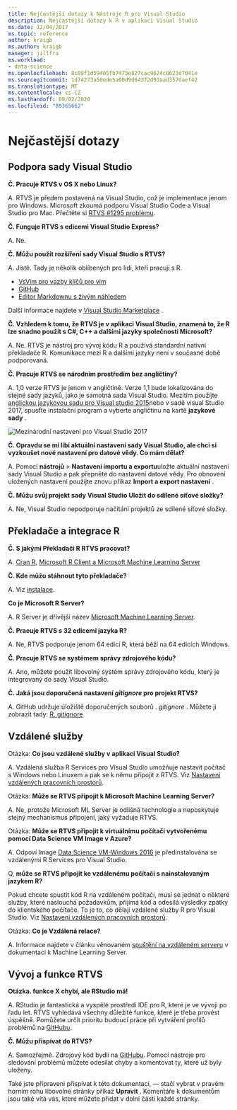 ```yaml
---
title: Nejčastější dotazy k Nástroje R pro Visual Studio
description: Nejčastější dotazy k R v aplikaci Visual Studio
ms.date: 12/04/2017
ms.topic: reference
author: kraigb
ms.author: kraigb
manager: jillfra
ms.workload:
- data-science
ms.openlocfilehash: 8c89f1d59405fb7475e827cac9624c6623d7041e
ms.sourcegitcommit: 1d74273a50ede5a90d9d64372d93aad357daef42
ms.translationtype: MT
ms.contentlocale: cs-CZ
ms.lasthandoff: 09/02/2020
ms.locfileid: "89365662"
---
```

# <a name="frequently-asked-questions"></a>Nejčastější dotazy

## <a name="visual-studio-support"></a>Podpora sady Visual Studio

**Č. Pracuje RTVS v OS X nebo Linux?**

A. RTVS je předem postavená na Visual Studio, což je implementace jenom pro Windows. Microsoft zkoumá podporu Visual Studio Code a Visual Studio pro Mac. Přečtěte si [RTVS #1295 problému](https://github.com/Microsoft/RTVS/issues/1295).

**Č. Funguje RTVS s edicemi Visual Studio Express?**

A. Ne.

**Č. Můžu použít rozšíření sady Visual Studio s RTVS?**

A. Jistě. Tady je několik oblíbených pro lidi, kteří pracují s R.

- [VsVim pro vazby klíčů pro vim](https://marketplace.visualstudio.com/items?itemName=JaredParMSFT.VsVim)
- [GitHub](https://marketplace.visualstudio.com/items?itemName=GitHub.GitHubExtensionforVisualStudio)
- [Editor Markdownu s živým náhledem](https://marketplace.visualstudio.com/items?itemName=MadsKristensen.MarkdownEditor)

Další informace najdete v [Visual Studio Marketplace](https://marketplace.visualstudio.com/) .

**Č. Vzhledem k tomu, že RTVS je v aplikaci Visual Studio, znamená to, že R lze snadno použít s C#, C++ a dalšími jazyky společnosti Microsoft?**

A. Ne. RTVS je nástroj pro vývoj kódu R a používá standardní nativní překladače R. Komunikace mezi R a dalšími jazyky není v současné době podporovaná.

**Č. Pracuje RTVS se národním prostředím bez angličtiny?**

A. 1,0 verze RTVS je jenom v angličtině. Verze 1,1 bude lokalizována do stejné sady jazyků, jako je samotná sada Visual Studio. Mezitím použijte [anglickou jazykovou sadu pro Visual studio 2015](https://www.microsoft.com/download/details.aspx?id=48157)nebo v sadě visual Studio 2017, spusťte instalační program a vyberte angličtinu na kartě **jazykové sady** .

![Mezinárodní nastavení pro Visual Studio 2017](media/FAQ-international-settings.png)

**Č. Opravdu se mi líbí aktuální nastavení sady Visual Studio, ale chci si vyzkoušet nové nastavení pro datové vědy. Co mám dělat?**

A. Pomocí **nástrojů**  >  **Nastavení importu a exportu**uložte aktuální nastavení sady Visual Studio a pak přepněte do nastavení datové vědy. Pro obnovení uložených nastavení použijte znovu příkaz **Import a export nastavení** .

**Č. Můžu svůj projekt sady Visual Studio Uložit do sdílené síťové složky?**

A. Ne, Visual Studio nepodporuje načítání projektů ze sdílené síťové složky.

## <a name="r-interpretersintegration"></a>Překladače a integrace R

**Č. S jakými Překladači R RTVS pracovat?**

A. [Cran R](https://cran.r-project.org/), [Microsoft R Client a Microsoft Machine Learning Server](/machine-learning-server/)

**Č. Kde můžu stáhnout tyto překladače?**

A. Viz [instalace](installing-r-tools-for-visual-studio.md).

**Co je Microsoft R Server?**

A. R Server je dřívější název [Microsoft Machine Learning Server](/machine-learning-server/what-is-machine-learning-server).

**Č. Pracuje RTVS s 32 edicemi jazyka R?**

A. Ne, RTVS podporuje jenom 64 edicí R, která běží na 64 edicích Windows.

**Č. Pracuje RTVS se systémem správy zdrojového kódu?**

A. Ano, můžete použít libovolný systém správy zdrojového kódu, který je integrovaný do sady Visual Studio.

**Č. Jaká jsou doporučená nastavení *gitignore* pro projekt RTVS?**

A. GitHub udržuje úložiště doporučených souborů *. gitignore* . Můžete ji zobrazit tady: [R. gitignore](https://github.com/github/gitignore/blob/master/R.gitignore)

## <a name="remote-services"></a>Vzdálené služby

Otázka: **Co jsou vzdálené služby v aplikaci Visual Studio?**

A. Vzdálená služba R Services pro Visual Studio umožňuje nastavit počítač s Windows nebo Linuxem a pak se k němu připojit z RTVS. Viz [Nastavení vzdálených pracovních prostorů](setting-up-remote-r-workspaces.md).

Otázka: **Může se RTVS připojit k Microsoft Machine Learning Server?**

A. Ne, protože Microsoft ML Server je odlišná technologie a neposkytuje stejný mechanismus připojení, jaký vyžaduje RTVS.

Otázka: **Může se RTVS připojit k virtuálnímu počítači vytvořenému pomocí Data Science VM Image v Azure?**

A. Odpoví Image [Data Science VM-Windows 2016](https://azure.microsoft.com/services/virtual-machines/data-science-virtual-machines/) je předinstalována se vzdálenými R Services pro Visual Studio.

Q, **může se RTVS připojit ke vzdálenému počítači s nainstalovaným jazykem R?**

Pokud chcete spustit kód R na vzdáleném počítači, musí se jednat o některé služby, které naslouchá požadavkům, přijímá kód a odesílá výsledky zpátky do klientského počítače. To je to, co dělají vzdálené služby R pro Visual Studio. Viz [Nastavení vzdálených pracovních prostorů](setting-up-remote-r-workspaces.md).

Otázka: **Co je Vzdálená relace?**

A. Informace najdete v článku věnovaném [spuštění na vzdáleném serveru](/machine-learning-server/r/how-to-execute-code-remotely) v dokumentaci k Machine Learning Server.

## <a name="rtvs-development-and-features"></a>Vývoj a funkce RTVS

**Otázka. funkce X chybí, ale RStudio má!**

A. RStudio je fantastická a vyspělé prostředí IDE pro R, které je ve vývoji po řadu let. RTVS vyhledává všechny důležité funkce, které je třeba provést úspěšně. Pomůžete určit prioritu budoucí práce při vytváření profilů problémů na [GitHubu](https://github.com/Microsoft/RTVS/issues/).

**Č. Můžu přispívat do RTVS?**

A. Samozřejmě. Zdrojový kód bydlí na [GitHubu](https://github.com/microsoft/RTVS). Pomocí nástroje pro sledování problémů můžete odesílat chyby a komentovat ty, které už byly uloženy.

Také jste připraveni přispívat k této dokumentaci, &mdash; stačí vybrat v pravém horním rohu libovolné stránky příkaz **Upravit** . Komentáře k dokumentům jsou také vítá vás, které můžete přidat v dolní části každé stránky.
